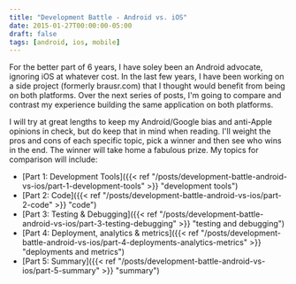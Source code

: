 ```yaml
---
title: "Development Battle - Android vs. iOS"
date: 2015-01-27T00:00:00-05:00
draft: false
tags: [android, ios, mobile]
---
```


For the better part of 6 years, I have soley been an Android advocate, ignoring iOS at whatever cost. In the last few years, I have been working on a side project (formerly brausr.com) that I thought would benefit from being on both platforms. Over the next series of posts, I'm going to compare and contrast my experience building the same application on both platforms.

<!--more-->

I will try at great lengths to keep my Android/Google bias and anti-Apple opinions in check, but do keep that in mind when reading. I'll weight the pros and cons of each specific topic, pick a winner and then see who wins in the end. The winner will take home a fabulous prize. My topics for comparison will include:

* [Part 1: Development Tools]({{< ref "/posts/development-battle-android-vs-ios/part-1-development-tools" >}} "development tools")
* [Part 2: Code]({{< ref "/posts/development-battle-android-vs-ios/part-2-code" >}} "code")
* [Part 3: Testing & Debugging]({{< ref "/posts/development-battle-android-vs-ios/part-3-testing-debugging" >}} "testing and debugging")
* [Part 4: Deployment, analytics & metrics]({{< ref "/posts/development-battle-android-vs-ios/part-4-deployments-analytics-metrics" >}} "deployments and metrics")
* [Part 5: Summary]({{< ref "/posts/development-battle-android-vs-ios/part-5-summary" >}} "summary")
